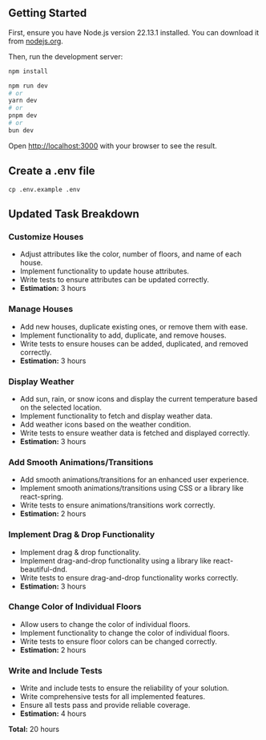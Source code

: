 ## Getting Started

First, ensure you have Node.js version 22.13.1 installed. You can download it from [nodejs.org](https://nodejs.org/).

Then, run the development server:

```bash
npm install

npm run dev
# or
yarn dev
# or
pnpm dev
# or
bun dev
```

Open [http://localhost:3000](http://localhost:3000) with your browser to see the result.

## Create a .env file

`cp .env.example .env`

## Updated Task Breakdown

### Customize Houses

- Adjust attributes like the color, number of floors, and name of each house.
- Implement functionality to update house attributes.
- Write tests to ensure attributes can be updated correctly.
- **Estimation:** 3 hours

### Manage Houses

- Add new houses, duplicate existing ones, or remove them with ease.
- Implement functionality to add, duplicate, and remove houses.
- Write tests to ensure houses can be added, duplicated, and removed correctly.
- **Estimation:** 3 hours

### Display Weather

- Add sun, rain, or snow icons and display the current temperature based on the selected location.
- Implement functionality to fetch and display weather data.
- Add weather icons based on the weather condition.
- Write tests to ensure weather data is fetched and displayed correctly.
- **Estimation:** 3 hours

### Add Smooth Animations/Transitions

- Add smooth animations/transitions for an enhanced user experience.
- Implement smooth animations/transitions using CSS or a library like react-spring.
- Write tests to ensure animations/transitions work correctly.
- **Estimation:** 2 hours

### Implement Drag & Drop Functionality

- Implement drag & drop functionality.
- Implement drag-and-drop functionality using a library like react-beautiful-dnd.
- Write tests to ensure drag-and-drop functionality works correctly.
- **Estimation:** 3 hours

### Change Color of Individual Floors

- Allow users to change the color of individual floors.
- Implement functionality to change the color of individual floors.
- Write tests to ensure floor colors can be changed correctly.
- **Estimation:** 2 hours

### Write and Include Tests

- Write and include tests to ensure the reliability of your solution.
- Write comprehensive tests for all implemented features.
- Ensure all tests pass and provide reliable coverage.
- **Estimation:** 4 hours

**Total:** 20 hours
